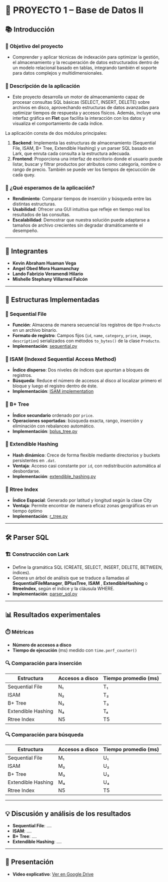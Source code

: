 # 🚀 PROYECTO 1 – Base de Datos II

## 📚 Introducción

### 🎯 Objetivo del proyecto

- Comprender y aplicar técnicas de indexación para optimizar la gestión, el almacenamiento y la recuperación de datos estructurados dentro de un modelo relacional basado en tablas, integrando también el soporte para datos complejos y multidimensionales.

### 📝 Descripción de la aplicación

- Este proyecto desarrolla un motor de almacenamiento capaz de procesar consultas SQL básicas (SELECT, INSERT, DELETE) sobre archivos en disco, aprovechando estructuras de datos avanzadas para optimizar tiempos de respuesta y accesos físicos. Además, incluye una interfaz gráfica en **Flet** que facilita la interacción con los datos y visualiza el comportamiento de cada índice.

La aplicación consta de dos módulos principales:

1. **Backend**: Implementa las estructuras de almacenamiento (Sequential File, ISAM, B+ Tree, Extendible Hashing) y un parser SQL basado en Lark, que enruta cada consulta a la estructura adecuada.
2. **Frontend**: Proporciona una interfaz de escritorio donde el usuario puede listar, buscar y filtrar productos por atributos como categoría, nombre o rango de precio. También se puede ver los tiempos de ejecucción de cada quey.

### 🤔 ¿Qué esperamos de la aplicación?

* **Rendimiento**: Comparar tiempos de inserción y búsqueda entre las distintas estructuras.
* **Usabilidad**: Ofrecer una GUI intuitiva que refleje en tiempo real los resultados de las consultas.
* **Escalabilidad**: Demostrar que nuestra solución puede adaptarse a tamaños de archivo crecientes sin degradar dramáticamente el desempeño.

---

## 👥 Integrantes

* **Kevin Abraham Huaman Vega**
* **Angel Obed Mora Huamanchay**
* **Lando Fabrizio Veramendi Hilario**
* **Mishelle Stephany Villarreal Falcón**

---

## 🧱 Estructuras Implementadas

### 🔹 Sequential File

* **Función**: Almacena de manera secuencial los registros de tipo `Producto` en un archivo binario.
* **Formato de registro**: Campos fijos (`id`, `name`, `category`, `price`, `image`, `description`) serializados con métodos `to_bytes()` de la clase `Producto`.
* **Implementación**: [sequential.py](https://github.com/AngelMoraH/proyecto1_bd2/blob/main/backend/algoritmos/sequential.py)

### 🔹 ISAM (Indexed Sequential Access Method)

* **Índice disperso**: Dos niveles de índices que apuntan a bloques de registros.
* **Búsqueda**: Reduce el número de accesos al disco al localizar primero el bloque y luego el registro dentro de éste.
* **Implementación**: [ISAM implementation](https://github.com/AngelMoraH/proyecto1_bd2/blob/main/backend/algoritmos)

### 🔹 B+ Tree

* **Índice secundario** ordenado por `price`.
* **Operaciones soportadas**: búsqueda exacta, rango, inserción y eliminación con rebalanceo automático.
* **Implementación**: [bplus\_tree.py](https://github.com/AngelMoraH/proyecto1_bd2/blob/main/backend/algoritmos/bplus_tree.py)

### 🔹 Extendible Hashing

* **Hash dinámico**: Crece de forma flexible mediante directorios y buckets persistentes en `.dat`.
* **Ventaja**: Acceso casi constante por `id`, con redistribución automática al desbordarse.
* **Implementación**: [extendible\_hashing.py](https://github.com/AngelMoraH/proyecto1_bd2/blob/main/backend/algoritmos/extendible_hashing.py)
 
### 🔹 Rtree Index

* **Índice Espacial**: Generado por latitud y longitud según la clase City
* **Ventaja**: Permite encontrar de manera eficaz zonas geográficas en un tiempo óptimo
* **Implementación**: [r\_tree.py](https://github.com/AngelMoraH/proyecto1_bd2/blob/main/backend/algoritmos/rtree_in.py)

---

## 🛠️ Parser SQL

### 🏗️ Construcción con Lark

* Define la gramática SQL (CREATE, SELECT, INSERT, DELETE, BETWEEN, índices).
* Genera un árbol de análisis que se traduce a llamadas al **SequentialFileManager**, **BPlusTree**, **ISAM** , **ExtendibleHashing** o **RtreeIndex**, según el índice y la cláusula WHERE.
* **Implementación**: [parser\_sql.py](https://github.com/AngelMoraH/proyecto1_bd2/blob/main/backend/algoritmos/parser_sql.py)

---

## 📊 Resultados experimentales

### ⏱️ Métricas

* **Número de accesos a disco**
* **Tiempo de ejecución** (ms) medido con `time.perf_counter()`

### 🔍 Comparación para inserción

| Estructura         | Accesos a disco | Tiempo promedio (ms) |
| ------------------ | --------------- | -------------------- |
| Sequential File    | N₁              | T₁                   |
| ISAM               | N₂              | T₂                   |
| B+ Tree            | N₃              | T₃                   |
| Extendible Hashing | N₄              | T₄                   |
| Rtree Index        | N5              | T5                   |

### 🔍 Comparación para búsqueda

| Estructura         | Accesos a disco | Tiempo promedio (ms) |
| ------------------ | --------------- | -------------------- |
| Sequential File    | M₁              | U₁                   |
| ISAM               | M₂              | U₂                   |
| B+ Tree            | M₃              | U₃                   |
| Extendible Hashing | M₄              | U₄                   |
| Rtree Index        | N5              | T5                   |

---

## 💡 Discusión y análisis de los resultados

* **Sequential File**: ....
* **ISAM**: ....
* **B+ Tree**: ....
* **Extendible Hashing**: ....

---

## 🎥 Presentación

* **Video explicativo**: [Ver en Google Drive](https://drive.google.com/drive/folders/1eaTNyh7sq1uyJGuJVUF00FDP35Gt_up3?usp=sharing)
